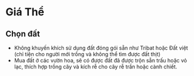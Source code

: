# Giá Thể

## Chọn đất 

- Không khuyến khích sử dụng đất đóng gói sẵn như Tribat hoặc Đất việt (chỉ tiện cho người mới trồng và không thể tìm được đất thịt)
- Mua đất ở các vườn hoa, sẽ có được đất đã được trộn sẵn trấu hoặc vỏ lạc, thích hợp trồng cây và kích rễ cho cây rễ trần hoặc cành chiết.


